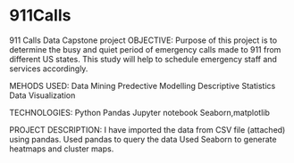 # 911Calls
911 Calls Data Capstone project
OBJECTIVE:
Purpose of this project is to determine the busy and quiet period of emergency calls made to 911 from different US states.
This study will help to schedule emergency staff and services accordingly.

MEHODS USED:
Data Mining
Predective Modelling
Descriptive Statistics
Data Visualization

TECHNOLOGIES:
Python
Pandas
Jupyter notebook
Seaborn,matplotlib

PROJECT DESCRIPTION:
I have imported the data from CSV file (attached) using pandas.
Used pandas to query the data
Used Seaborn to generate heatmaps and cluster maps.
